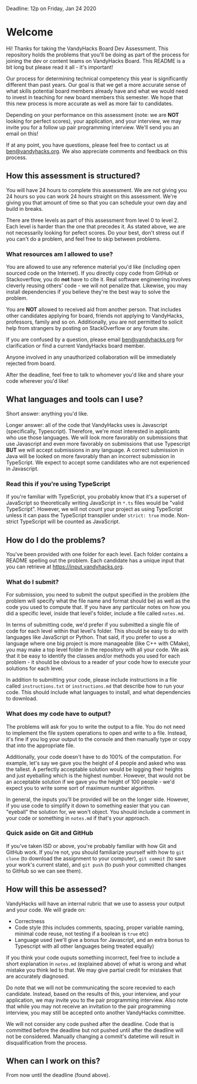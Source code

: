 Deadline: 12p on Friday, Jan 24 2020
# Welcome
Hi! Thanks for taking the VandyHacks Board Dev Assessment. This repository holds the problems that you'll be doing as part of the process for joining the dev or content teams on VandyHacks Board. This README is a bit long but please read it all - it's important!

Our process for determining technical competency this year is significantly different than past years. Our goal is that we get a more accurate sense of what skills potential board members already have and what we would need to invest in teaching for new board members this semester. We hope that this new process is more accurate as well as more fair to candidates. 

Depending on your performance on this assessment (note: we are **NOT** looking for perfect scores), your application, and your interview, we may invite you for a follow up pair programming interview. We'll send you an email on this!

If at any point, you have questions, please feel free to contact us at [ben@vandyhacks.org](mailto:ben@vandyhacks.org). We also appreciate comments and feedback on this process.

## How this assessment is structured?
You will have 24 hours to complete this assessment. We are not giving you 24 hours so you can work 24 hours straight on this assessment. We're giving you that amount of time so that you can schedule your own day and build in breaks. 

There are three levels as part of this assessment from level 0 to level 2. Each level is harder than the one that precedes it. As stated above, we are not necessarily looking for pefect scores. Do your best, don't stress out if you can't do a problem, and feel free to skip between problems.

### What resources am I allowed to use?
You are allowed to use any reference material you'd like (including open sourced code on the Internet). If you directly copy code from GitHub or Stackoverflow, you do **not** have to cite it. Real software engineering involves cleverly reusing others' code - we will not penalize that. Likewise, you may install dependencies if you believe they're the best way to solve the problem.

You are **NOT** allowed to received aid from another person. That includes other candidates applying for board, friends not applying to VandyHacks, professors, family and so on. Additionally, you are not permitted to solicit help from strangers by posting on StackOverflow or any forum site. 

If you are confused by a question, please email ben@vandyhacks.org for clarification or find a current VandyHacks board member. 
 
Anyone involved in any unauthorized collaboration will be immediately rejected from board. 

After the deadline, feel free to talk to whomever you'd like and share your code wherever you'd like!

## What languages and tools can I use?

Short answer: anything you'd like.

Longer answer: all of the code that VandyHacks uses is Javascript (specifically, Typescript). Therefore, we're most interested in applicants who use those languages. We will look more favorably on submissions that use Javascript and even more favorably on submissions that use Typescript **BUT** we will accept submissions in any language. A correct submission in Java will be looked on more favorably than an incorrect submission in TypeScript. We expect to accept some candidates who are not experienced in Javascript.

### Read this if you're using TypeScript
If you're familiar with TypeScript, you probably know that it's a superset of JavaScript so theoretically writing JavaScript in `*.ts` files would be "valid TypeScript". However, we will not count your project as using TypeScript unless it can pass the TypeScript transpiler under `strict: true` mode. Non-strict TypeScript will be counted as JavaScript.

## How do I do the problems?
You've been provided with one folder for each level. Each folder contains a README spelling out the problem. Each candidate has a unique input that you can retrieve at https://input.vandyhacks.org. 

### What do I submit?
For submission, you need to submit the output specified in the problem (the problem will specify what the file name and format should be) as well as the code you used to compute that. If you have any particular notes on how you did a specific level, inside that level's folder, include a file called `notes.md`.

In terms of submitting code, we'd prefer if you submitted a single file of code for each level within that level's folder. This should be easy to do with languages like JavaScript or Python. That said, if you prefer to use a language where one big project is more manageable (like C++ with CMake), you may make a top level folder in the repository with all your code. We ask that it be easy to identify the classes and/or methods you used for each problem - it should be obvious to a reader of your code how to execute your solutions for each level. 

In addition to submitting your code, please include instructions in a file called `instructions.txt` or `instructions.md` that describe how to run your code. This should include what languages to install, and what dependencies to download.

### What does my code have to output?
The problems will ask for you to write the output to a file. You do not need to implement the file system operations to open and write to a file. Instead, it's fine if you log your output to the console and then manually type or copy that into the appropriate file. 

Additionally, your code doesn't have to do 100% of the computation. For example, let's say we gave you the height of 4 people and asked who was the tallest. A perfectly acceptable solution would be logging their heights and just eyeballing which is the highest number. However, that would not be an acceptable solution if we gave you the height of 100 people - we'd expect you to write some sort of maximum number algorithm.

In general, the inputs you'll be provided will be on the longer side. However, if you use code to simplify it down to something easier that you can "eyeball" the solution for, we won't object. You should include a comment in your code or something in `notes.md` if that's your approach. 

### Quick aside on Git and GitHub
If you've taken ISD or above, you're probably familiar with how Git and GitHub work. If you're not, you should familiarize yourself with how to `git clone` (to download the assignment to your computer), `git commit` (to save your work's current state), and `git push` (to push your committed changes to GitHub so we can see them). 

## How will this be assessed?
VandyHacks will have an internal rubric that we use to assess your output and your code. We will grade on:
- Correctness
- Code style (this includes comments, spacing, proper variable naming, minimal code reuse, not testing if a boolean is `true` etc)
- Language used (we'll give a bonus for Javascript, and an extra bonus to Typescript with all other languages being treated equally)

If you think your code ouputs something incorrect, feel free to include a short explanation in `notes.md` (explained above) of what is wrong and what mistake you think led to that. We may give partial credit for mistakes that are accurately diagnosed.

Do note that we will not be communicating the score recevied to each candidate. Instead, based on the results of this, your interview, and your application, we may invite you to the pair programming interview. Also note that while you may not receive an invitation to the pair programming interview, you may still be accepted onto another VandyHacks committee. 

We will not consider any code pushed after the deadline. Code that is committed before the deadline but not pushed until after the deadline will not be considered. Manually changing a commit's datetime will result in disqualification from the process.

## When can I work on this?
From now until the deadline (found above).
